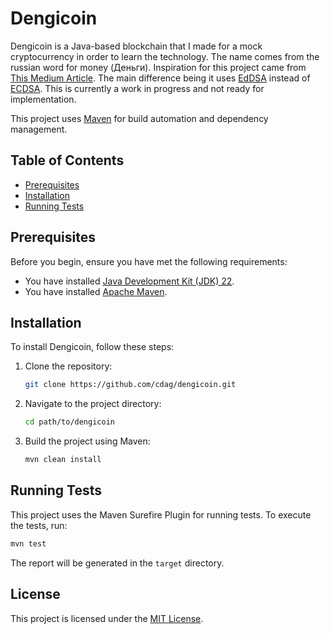# Dengicoin

Dengicoin is a Java-based blockchain that I made for a mock cryptocurrency in order to learn the technology. The name comes from the russian word for money (Деньги).
Inspiration for this project came from [This Medium Article](https://medium.com/programmers-blockchain/create-simple-blockchain-java-tutorial-from-scratch-6eeed3cb03fa). The main difference being it uses [EdDSA](https://datatracker.ietf.org/doc/html/rfc8032) instead of [ECDSA](https://www.rfc-editor.org/rfc/rfc6979.html). This is currently a work in progress and not ready for implementation.

This project uses [Maven](https://maven.apache.org/) for build automation and dependency management.

## Table of Contents

- [Prerequisites](#prerequisites)
- [Installation](#installation)
- [Running Tests](#running-tests)

## Prerequisites

Before you begin, ensure you have met the following requirements:

- You have installed [Java Development Kit (JDK) 22](https://www.oracle.com/java/technologies/javase-jdk22-downloads.html).
- You have installed [Apache Maven](https://maven.apache.org/install.html).

## Installation

To install Dengicoin, follow these steps:

1. Clone the repository:

    ```bash
    git clone https://github.com/cdag/dengicoin.git
    ```

2. Navigate to the project directory:

    ```bash
    cd path/to/dengicoin
    ```

3. Build the project using Maven:

    ```bash
    mvn clean install
    ```

## Running Tests

This project uses the Maven Surefire Plugin for running tests. To execute the tests, run:

```bash
mvn test
```

The report will be generated in the `target` directory.

## License

This project is licensed under the [MIT License](LICENSE).
